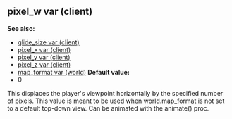 ## pixel_w var (client)
**See also:**
*   [glide_size var (client)](/ref/client/var/glide_size.md) 
*   [pixel_x var (client)](/ref/client/var/pixel_x.md) 
*   [pixel_y var (client)](/ref/client/var/pixel_y.md) 
*   [pixel_z var (client)](/ref/client/var/pixel_z.md) 
*   [map_format var (world)](/ref/world/var/map_format.md) <!-- -->
**Default value:**
*   0


This displaces the player\'s viewpoint horizontally by the
specified number of pixels. This value is meant to be used when
world.map_format is not set to a default top-down view. Can be animated
with the animate() proc.